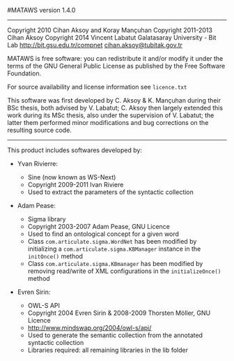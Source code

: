 
#MATAWS version 1.4.0

-----------------------------------------------------------------------

Copyright 2010 Cihan Aksoy and Koray Mançuhan
Copyright 2011-2013 Cihan Aksoy
Copyright 2014 Vincent Labatut
Galatasaray University - Bit Lab
http://bit.gsu.edu.tr/compnet
cihan.aksoy@tubitak.gov.tr

MATAWS is free software: you can redistribute it and/or modify
it under the terms of the GNU General Public License as published by
the Free Software Foundation.

For source availability and license information see `licence.txt`

This software was first developed by C. Aksoy & K. Mançuhan during their BSc thesis, 
both advised by V. Labatut; C. Aksoy then largely extended this work during its MSc thesis,
also under the supervision of V. Labatut; the latter them performed minor modifications and
bug corrections on the resulting source code.

-----------------------------------------------------------------------

This product includes softwares developed by:

  + Yvan Rivierre:
    + Sine (now known as WS-Next)
    + Copyright 2009-2011 Ivan Riviere 
    + Used to extract the parameters of the syntactic collection
    
  + Adam Pease:
    + Sigma library
    + Copyright 2003-2007 Adam Pease, GNU Licence
    + Used to find an ontological concept for a given word
    + Class `com.articulate.sigma.WordNet` has been modified by initializing a `com.articulate.sigma.KBManager` instance in the `initOnce()` method
    + Class `com.articulate.sigma.KBmanager` has been modified by removing read/write of XML configurations in the `initializeOnce()` method	
    
  + Evren Sirin:
    + OWL-S API
    + Copyright 2004 Evren Sirin & 2008-2009 Thorsten Möller, GNU Licence
    + http://www.mindswap.org/2004/owl-s/api/
    + Used to generate the semantic collection from the annotated syntactic collection
    + Libraries required: all remaining libraries in the lib folder

